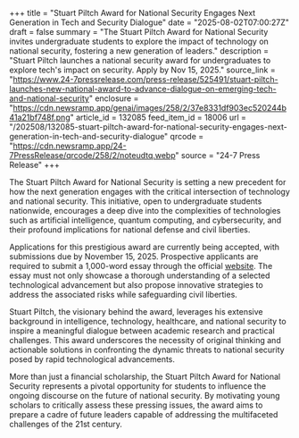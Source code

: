 +++
title = "Stuart Piltch Award for National Security Engages Next Generation in Tech and Security Dialogue"
date = "2025-08-02T07:00:27Z"
draft = false
summary = "The Stuart Piltch Award for National Security invites undergraduate students to explore the impact of technology on national security, fostering a new generation of leaders."
description = "Stuart Piltch launches a national security award for undergraduates to explore tech's impact on security. Apply by Nov 15, 2025."
source_link = "https://www.24-7pressrelease.com/press-release/525491/stuart-piltch-launches-new-national-award-to-advance-dialogue-on-emerging-tech-and-national-security"
enclosure = "https://cdn.newsramp.app/genai/images/258/2/37e8331df903ec520244b41a21bf748f.png"
article_id = 132085
feed_item_id = 18006
url = "/202508/132085-stuart-piltch-award-for-national-security-engages-next-generation-in-tech-and-security-dialogue"
qrcode = "https://cdn.newsramp.app/24-7PressRelease/qrcode/258/2/noteudtq.webp"
source = "24-7 Press Release"
+++

<p>The Stuart Piltch Award for National Security is setting a new precedent for how the next generation engages with the critical intersection of technology and national security. This initiative, open to undergraduate students nationwide, encourages a deep dive into the complexities of technologies such as artificial intelligence, quantum computing, and cybersecurity, and their profound implications for national defense and civil liberties.</p><p>Applications for this prestigious award are currently being accepted, with submissions due by November 15, 2025. Prospective applicants are required to submit a 1,000-word essay through the official <a href='https://stuartpiltchaward.com/' rel='nofollow' target='_blank'>website</a>. The essay must not only showcase a thorough understanding of a selected technological advancement but also propose innovative strategies to address the associated risks while safeguarding civil liberties.</p><p>Stuart Piltch, the visionary behind the award, leverages his extensive background in intelligence, technology, healthcare, and national security to inspire a meaningful dialogue between academic research and practical challenges. This award underscores the necessity of original thinking and actionable solutions in confronting the dynamic threats to national security posed by rapid technological advancements.</p><p>More than just a financial scholarship, the Stuart Piltch Award for National Security represents a pivotal opportunity for students to influence the ongoing discourse on the future of national security. By motivating young scholars to critically assess these pressing issues, the award aims to prepare a cadre of future leaders capable of addressing the multifaceted challenges of the 21st century.</p>